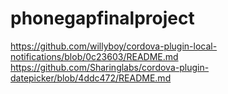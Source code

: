 # phonegapfinalproject
https://github.com/willyboy/cordova-plugin-local-notifications/blob/0c23603/README.md
https://github.com/Sharinglabs/cordova-plugin-datepicker/blob/4ddc472/README.md
